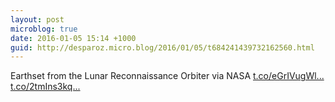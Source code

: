 ```yaml
---
layout: post
microblog: true
date: 2016-01-05 15:14 +1000
guid: http://desparoz.micro.blog/2016/01/05/t684241439732162560.html
---
```

Earthset from the Lunar Reconnaissance Orbiter     via NASA [t.co/eGrIVugWl...](https://t.co/eGrIVugWld) [t.co/2tmIns3kq...](https://t.co/2tmIns3kq0)
